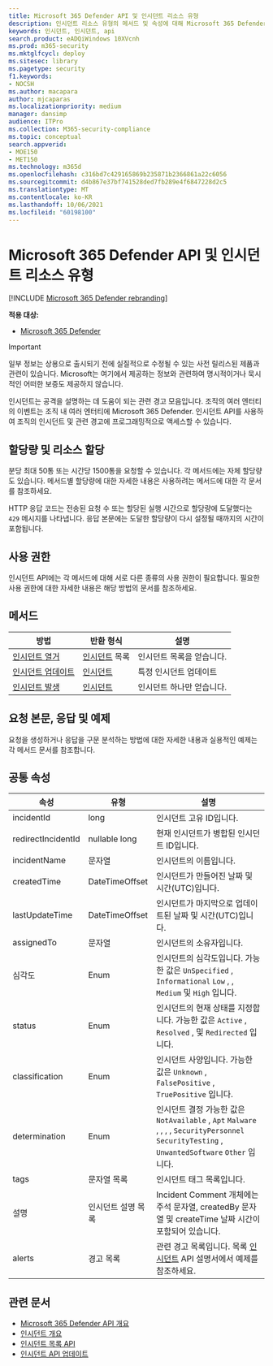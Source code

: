 ```yaml
---
title: Microsoft 365 Defender API 및 인시던트 리소스 유형
description: 인시던트 리소스 유형의 메서드 및 속성에 대해 Microsoft 365 Defender
keywords: 인시던트, 인시던트, api
search.product: eADQiWindows 10XVcnh
ms.prod: m365-security
ms.mktglfcycl: deploy
ms.sitesec: library
ms.pagetype: security
f1.keywords:
- NOCSH
ms.author: macapara
author: mjcaparas
ms.localizationpriority: medium
manager: dansimp
audience: ITPro
ms.collection: M365-security-compliance
ms.topic: conceptual
search.appverid:
- MOE150
- MET150
ms.technology: m365d
ms.openlocfilehash: c316bd7c429165869b235871b2366861a22c6056
ms.sourcegitcommit: d4b867e37bf741528ded7fb289e4f6847228d2c5
ms.translationtype: MT
ms.contentlocale: ko-KR
ms.lasthandoff: 10/06/2021
ms.locfileid: "60198100"
---
```

# <a name="microsoft-365-defender-incidents-api-and-the-incidents-resource-type"></a>Microsoft 365 Defender API 및 인시던트 리소스 유형

[!INCLUDE [Microsoft 365 Defender rebranding](../includes/microsoft-defender.md)]

**적용 대상:**

- [Microsoft 365 Defender](https://go.microsoft.com/fwlink/?linkid=2118804)

> [!IMPORTANT]
> 일부 정보는 상용으로 출시되기 전에 실질적으로 수정될 수 있는 사전 릴리스된 제품과 관련이 있습니다. Microsoft는 여기에서 제공하는 정보와 관련하여 명시적이거나 묵시적인 어떠한 보증도 제공하지 않습니다.

인시던트는 공격을 설명하는 데 도움이 되는 관련 경고 모음입니다. [](incidents-overview.md) 조직의 여러 엔터티의 이벤트는 조직 내 여러 엔터티에 Microsoft 365 Defender. 인시던트 API를 사용하여 조직의 인시던트 및 관련 경고에 프로그래밍적으로 액세스할 수 있습니다.

## <a name="quotas-and-resource-allocation"></a>할당량 및 리소스 할당

분당 최대 50통 또는 시간당 1500통을 요청할 수 있습니다. 각 메서드에는 자체 할당량도 있습니다. 메서드별 할당량에 대한 자세한 내용은 사용하려는 메서드에 대한 각 문서를 참조하세요.

HTTP 응답 코드는 전송된 요청 수 또는 할당된 실행 시간으로 할당량에 도달했다는 `429` 메시지를 나타냅니다. 응답 본문에는 도달한 할당량이 다시 설정될 때까지의 시간이 포함됩니다.

## <a name="permissions"></a>사용 권한

인시던트 API에는 각 메서드에 대해 서로 다른 종류의 사용 권한이 필요합니다. 필요한 사용 권한에 대한 자세한 내용은 해당 방법의 문서를 참조하세요.

## <a name="methods"></a>메서드

방법 | 반환 형식 | 설명
-|-|-
[인시던트 열거](api-list-incidents.md) | [인시던트](api-incident.md) 목록 | 인시던트 목록을 얻습니다.
[인시던트 업데이트](api-update-incidents.md) | [인시던트](api-incident.md) | 특정 인시던트 업데이트
[인시던트 발생](api-get-incident.md) | [인시던트](api-incident.md) | 인시던트 하나만 얻습니다.

## <a name="request-body-response-and-examples"></a>요청 본문, 응답 및 예제

요청을 생성하거나 응답을 구문 분석하는 방법에 대한 자세한 내용과 실용적인 예제는 각 메서드 문서를 참조합니다.

## <a name="common-properties"></a>공통 속성

속성 | 유형 | 설명
-|-|-
incidentId | long | 인시던트 고유 ID입니다.
redirectIncidentId | nullable long | 현재 인시던트가 병합된 인시던트 ID입니다.
incidentName | 문자열 | 인시던트의 이름입니다.
createdTime | DateTimeOffset | 인시던트가 만들어진 날짜 및 시간(UTC)입니다.
lastUpdateTime | DateTimeOffset | 인시던트가 마지막으로 업데이트된 날짜 및 시간(UTC)입니다.
assignedTo | 문자열 | 인시던트의 소유자입니다.
심각도 | Enum | 인시던트의 심각도입니다. 가능한 값은 ```UnSpecified``` , ```Informational``` ```Low``` , , ```Medium``` 및 ```High``` 입니다.
status | Enum | 인시던트의 현재 상태를 지정합니다. 가능한 값은 ```Active``` , ```Resolved``` , 및 ```Redirected``` 입니다.
classification | Enum | 인시던트 사양입니다. 가능한 값은 ```Unknown``` , ```FalsePositive``` , ```TruePositive``` 입니다.
determination | Enum | 인시던트 결정 가능한 값은 ```NotAvailable``` , ```Apt``` ```Malware``` , , , , ```SecurityPersonnel``` ```SecurityTesting``` , ```UnwantedSoftware``` ```Other``` 입니다.
tags | 문자열 목록 | 인시던트 태그 목록입니다.
설명 | 인시던트 설명 목록 | Incident Comment 개체에는 주석 문자열, createdBy 문자열 및 createTime 날짜 시간이 포함되어 있습니다.
alerts | 경고 목록 | 관련 경고 목록입니다. 목록 [인시던트](api-list-incidents.md) API 설명서에서 예제를 참조하세요.

## <a name="related-articles"></a>관련 문서

- [Microsoft 365 Defender API 개요](api-overview.md)
- [인시던트 개요](incidents-overview.md)
- [인시던트 목록 API](api-list-incidents.md)
- [인시던트 API 업데이트](api-update-incidents.md)
